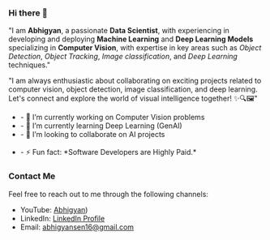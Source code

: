 ### Hi there 👋  

"I am **Abhigyan**, a passionate **Data Scientist**, with experiencing in developing and deploying **Machine Learning** and **Deep Learning Models** specializing in **Computer Vision**, with expertise in key areas such as *Object Detection*, *Object Tracking*, *Image classification*, and *Deep Learning* techniques."

"I am always enthusiastic about collaborating on exciting projects related to computer vision, object detection, image classification, and deep learning. Let's connect and explore the world of visual intelligence together! ✨🔍🖼️"

<ul>
   <li>- 🔭 I’m currently working on Computer Vision problems</li>
   <li>- 🌱 I’m currently learning Deep Learning (GenAI)</li>
   <li>- 👯 I’m looking to collaborate on AI projects</li>
   <br>
   <li>- ⚡ Fun fact: *Software Developers are Highly Paid.*</li>
</ul>

### Contact Me
Feel free to reach out to me through the following channels:
- YouTube: [Abhigyan](www.youtube.com/@AbhigyanSen.))
- LinkedIn: [LinkedIn Profile](https://in.linkedin.com/in/abhigyan-sen)
- Email: abhigyansen16@gmail.com
